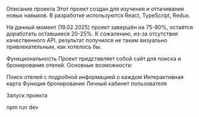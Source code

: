 Описание проекта
Этот проект создан для изучения и оттачивания новых навыков. В разработке используются React, TypeScript, Redux.

На данный момент (19.02.2025) проект завершён на 75-80%, остаётся доработать оставшиеся 20-25%. К сожалению, из-за отсутствия качественного API, результат получился не таким визуально привлекательным, как хотелось бы.

Функциональность
Проект представляет собой сайт для поиска и бронирования отелей. Основные возможности:

Поиск отелей с подробной информацией о каждом
Интерактивная карта
Функция бронирования
Личный кабинет пользователя

Запуск проекта

npm run dev
